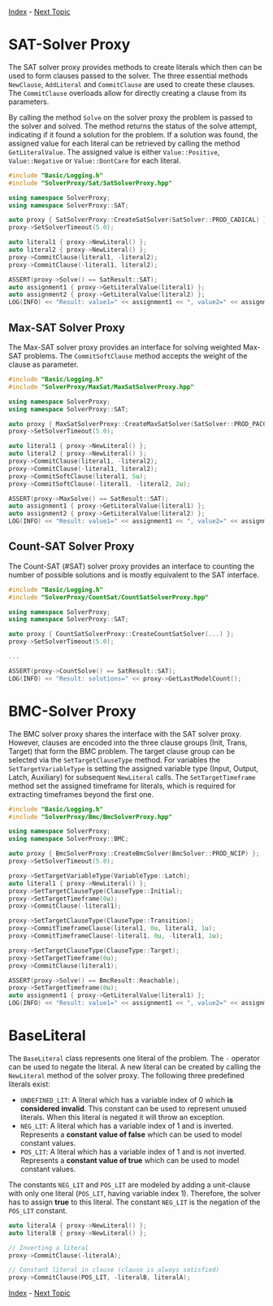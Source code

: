 [Index](../../../README.md) - [Next Topic](2_LogicContainer.md)

# SAT-Solver Proxy

The SAT solver proxy provides methods to create literals which then can be used to form clauses passed to the solver.
The three essential methods `NewClause`, `AddLiteral` and `CommitClause` are used to create these clauses.
The `CommitClause` overloads allow for directly creating a clause from its parameters.

By calling the method `Solve` on the solver proxy the problem is passed to the solver and solved.
The method returns the status of the solve attempt, indicating if it found a solution for the problem.
If a solution was found, the assigned value for each literal can be retrieved by calling the method `GetLiteralValue`.
The assigned value is either `Value::Positive`, `Value::Negative` or `Value::DontCare` for each literal.

```cpp
#include "Basic/Logging.h"
#include "SolverProxy/Sat/SatSolverProxy.hpp"

using namespace SolverProxy;
using namespace SolverProxy::SAT;

auto proxy { SatSolverProxy::CreateSatSolver(SatSolver::PROD_CADICAL) };
proxy->SetSolverTimeout(5.0);

auto literal1 { proxy->NewLiteral() };
auto literal2 { proxy->NewLiteral() };
proxy->CommitClause(literal1, -literal2);
proxy->CommitClause(-literal1, literal2);

ASSERT(proxy->Solve() == SatResult::SAT);
auto assignment1 { proxy->GetLiteralValue(literal1) };
auto assignment2 { proxy->GetLiteralValue(literal2) };
LOG(INFO) << "Result: value1=" << assignment1 << ", value2=" << assignment2;
```

## Max-SAT Solver Proxy

The Max-SAT solver proxy provides an interface for solving weighted Max-SAT problems.
The `CommitSoftClause` method accepts the weight of the clause as parameter.

```cpp
#include "Basic/Logging.h"
#include "SolverProxy/MaxSat/MaxSatSolverProxy.hpp"

using namespace SolverProxy;
using namespace SolverProxy::SAT;

auto proxy { MaxSatSolverProxy::CreateMaxSatSolver(SatSolver::PROD_PACOSE) };
proxy->SetSolverTimeout(5.0);

auto literal1 { proxy->NewLiteral() };
auto literal2 { proxy->NewLiteral() };
proxy->CommitClause(literal1, -literal2);
proxy->CommitClause(-literal1, literal2);
proxy->CommitSoftClause(literal1, 5u);
proxy->CommitSoftClause(-literal1, -literal2, 2u);

ASSERT(proxy->MaxSolve() == SatResult::SAT);
auto assignment1 { proxy->GetLiteralValue(literal1) };
auto assignment2 { proxy->GetLiteralValue(literal2) };
LOG(INFO) << "Result: value1=" << assignment1 << ", value2=" << assignment2;
```

## Count-SAT Solver Proxy

The Count-SAT (#SAT) solver proxy provides an interface to counting the number of possible solutions and is mostly equivalent to the SAT interface.

```cpp
#include "Basic/Logging.h"
#include "SolverProxy/CountSat/CountSatSolverProxy.hpp"

using namespace SolverProxy;
using namespace SolverProxy::SAT;

auto proxy { CountSatSolverProxy::CreateCountSatSolver(...) };
proxy->SetSolverTimeout(5.0);

...

ASSERT(proxy->CountSolve() == SatResult::SAT);
LOG(INFO) << "Result: solutions=" << proxy->GetLastModelCount();
```

# BMC-Solver Proxy

The BMC solver proxy shares the interface with the SAT solver proxy.
However, clauses are encoded into the three clause groups (Init, Trans, Target) that form the BMC problem.
The target clause group can be selected via the `SetTargetClauseType` method.
For variables the `SetTargetVariableType` is setting the assigned variable type (Input, Output, Latch, Auxiliary) for subsequent `NewLiteral` calls.
The `SetTargetTimeframe` method set the assigned timeframe for literals, which is required for extracting timeframes beyond the first one.

```cpp
#include "Basic/Logging.h"
#include "SolverProxy/Bmc/BmcSolverProxy.hpp"

using namespace SolverProxy;
using namespace SolverProxy::BMC;

auto proxy { BmcSolverProxy::CreateBmcSolver(BmcSolver::PROD_NCIP) };
proxy->SetSolverTimeout(5.0);

proxy->SetTargetVariableType(VariableType::Latch);
auto literal1 { proxy->NewLiteral() };
proxy->SetTargetClauseType(ClauseType::Initial);
proxy->SetTargetTimeframe(0u);
proxy->CommitClause(-literal1);

proxy->SetTargetClauseType(ClauseType::Transition);
proxy->CommitTimeframeClause(literal1, 0u, literal1, 1u);
proxy->CommitTimeframeClause(-literal1, 0u, -literal1, 1u);

proxy->SetTargetClauseType(ClauseType::Target);
proxy->SetTargetTimeframe(0u);
proxy->CommitClause(literal1);

ASSERT(proxy->Solve() == BmcResult::Reachable);
proxy->SetTargetTimeframe(0u);
auto assignment1 { proxy->GetLiteralValue(literal1) };
LOG(INFO) << "Result: value1=" << assignment1 << ", value2=" << assignment2;
```

# BaseLiteral

The `BaseLiteral` class represents one literal of the problem.
The `-` operator can be used to negate the literal.
A new literal can be created by calling the `NewLiteral` method of the solver proxy.
The following three predefined literals exist:

- `UNDEFINED_LIT`:
  A literal which has a variable index of 0 which **is considered invalid**.
  This constant can be used to represent unused literals.
  When this literal is negated it will throw an exception.
- `NEG_LIT`: A literal which has a variable index of 1 and is inverted.
  Represents a **constant value of false** which can be used to model constant values.
- `POS_LIT`: A literal which has a variable index of 1 and is not inverted.
  Represents a **constant value of true** which can be used to model constant values.

The constants `NEG_LIT` and `POS_LIT` are modeled by adding a unit-clause with only one literal (`POS_LIT`, having variable index 1).
Therefore, the solver has to assign **true** to this literal.
The constant `NEG_LIT` is the negation of the `POS_LIT` constant.

```cpp
auto literalA { proxy->NewLiteral() };
auto literalB { proxy->NewLiteral() };

// Inverting a literal
proxy->CommitClause(-literalA);

// Constant literal in clause (clause is always satisfied)
proxy->CommitClause(POS_LIT, -literalB, literalA);
```

[Index](../../../README.md) - [Next Topic](2_LogicContainer.md)

